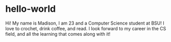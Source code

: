# hello-world
Hi! My name is Madison, I am 23 and a Computer Science student at BSU! I love to crochet, drink coffee, and read. I look forward to my career in the CS field, and all the learning that comes along with it!
